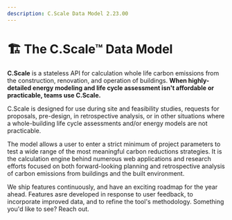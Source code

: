 ```yaml
---
description: C.Scale Data Model 2.23.00
---
```


# 🏗 The C.Scale™ Data Model

**C.Scale** is a stateless API for calculation whole life carbon emissions from the construction, renovation, and operation of buildings. **When highly-detailed energy modeling and life cycle assessment isn't affordable or practicable, teams use C.Scale.**

C.Scale is designed for use during site and feasibility studies, requests for proposals, pre-design, in retrospective analysis, or in other situations where a whole-building life cycle assessments and/or energy models are not practicable.&#x20;

The model allows a user to enter a strict minimum of project parameters to test a wide range of the most meaningful carbon reductions strategies. It is the calculation engine behind numerous web applications and research efforts focused on both forward-looking planning and retrospective analysis of carbon emissions from buildings and the built environment.

We ship features continuously, and have an exciting roadmap for the year ahead. Features asre developed in response to user feedback, to incorporate improved data, and to refine the tool's methodology. Something you'd like to see? Reach out.&#x20;
